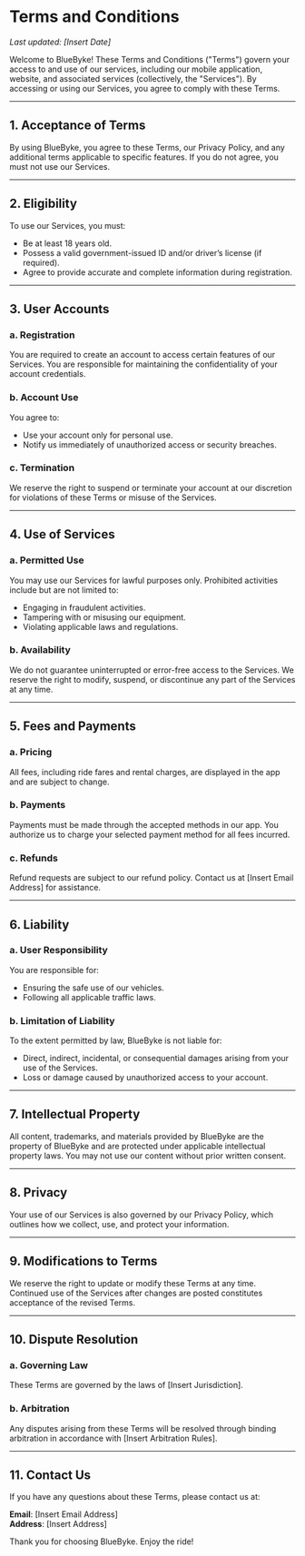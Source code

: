 # Terms and Conditions

_Last updated: [Insert Date]_  

Welcome to BlueByke! These Terms and Conditions ("Terms") govern your access to and use of our services, including our mobile application, website, and associated services (collectively, the "Services"). By accessing or using our Services, you agree to comply with these Terms.

---

## 1. Acceptance of Terms

By using BlueByke, you agree to these Terms, our Privacy Policy, and any additional terms applicable to specific features. If you do not agree, you must not use our Services.

---

## 2. Eligibility

To use our Services, you must:

- Be at least 18 years old.
- Possess a valid government-issued ID and/or driver’s license (if required).
- Agree to provide accurate and complete information during registration.

---

## 3. User Accounts

### a. Registration
You are required to create an account to access certain features of our Services. You are responsible for maintaining the confidentiality of your account credentials.

### b. Account Use
You agree to:

- Use your account only for personal use.
- Notify us immediately of unauthorized access or security breaches.

### c. Termination
We reserve the right to suspend or terminate your account at our discretion for violations of these Terms or misuse of the Services.

---

## 4. Use of Services

### a. Permitted Use
You may use our Services for lawful purposes only. Prohibited activities include but are not limited to:

- Engaging in fraudulent activities.
- Tampering with or misusing our equipment.
- Violating applicable laws and regulations.

### b. Availability
We do not guarantee uninterrupted or error-free access to the Services. We reserve the right to modify, suspend, or discontinue any part of the Services at any time.

---

## 5. Fees and Payments

### a. Pricing
All fees, including ride fares and rental charges, are displayed in the app and are subject to change.

### b. Payments
Payments must be made through the accepted methods in our app. You authorize us to charge your selected payment method for all fees incurred.

### c. Refunds
Refund requests are subject to our refund policy. Contact us at [Insert Email Address] for assistance.

---

## 6. Liability

### a. User Responsibility
You are responsible for:

- Ensuring the safe use of our vehicles.
- Following all applicable traffic laws.

### b. Limitation of Liability
To the extent permitted by law, BlueByke is not liable for:

- Direct, indirect, incidental, or consequential damages arising from your use of the Services.
- Loss or damage caused by unauthorized access to your account.

---

## 7. Intellectual Property

All content, trademarks, and materials provided by BlueByke are the property of BlueByke and are protected under applicable intellectual property laws. You may not use our content without prior written consent.

---

## 8. Privacy

Your use of our Services is also governed by our Privacy Policy, which outlines how we collect, use, and protect your information.

---

## 9. Modifications to Terms

We reserve the right to update or modify these Terms at any time. Continued use of the Services after changes are posted constitutes acceptance of the revised Terms.

---

## 10. Dispute Resolution

### a. Governing Law
These Terms are governed by the laws of [Insert Jurisdiction].

### b. Arbitration
Any disputes arising from these Terms will be resolved through binding arbitration in accordance with [Insert Arbitration Rules].

---

## 11. Contact Us

If you have any questions about these Terms, please contact us at:

**Email**: [Insert Email Address]  
**Address**: [Insert Address]  

Thank you for choosing BlueByke. Enjoy the ride!

